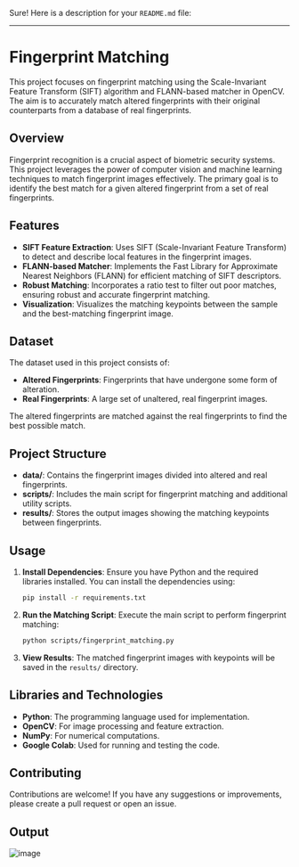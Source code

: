 Sure! Here is a description for your `README.md` file:

---

# Fingerprint Matching

This project focuses on fingerprint matching using the Scale-Invariant Feature Transform (SIFT) algorithm and FLANN-based matcher in OpenCV. The aim is to accurately match altered fingerprints with their original counterparts from a database of real fingerprints.

## Overview

Fingerprint recognition is a crucial aspect of biometric security systems. This project leverages the power of computer vision and machine learning techniques to match fingerprint images effectively. The primary goal is to identify the best match for a given altered fingerprint from a set of real fingerprints.

## Features

- **SIFT Feature Extraction**: Uses SIFT (Scale-Invariant Feature Transform) to detect and describe local features in the fingerprint images.
- **FLANN-based Matcher**: Implements the Fast Library for Approximate Nearest Neighbors (FLANN) for efficient matching of SIFT descriptors.
- **Robust Matching**: Incorporates a ratio test to filter out poor matches, ensuring robust and accurate fingerprint matching.
- **Visualization**: Visualizes the matching keypoints between the sample and the best-matching fingerprint image.

## Dataset

The dataset used in this project consists of:
- **Altered Fingerprints**: Fingerprints that have undergone some form of alteration.
- **Real Fingerprints**: A large set of unaltered, real fingerprint images.

The altered fingerprints are matched against the real fingerprints to find the best possible match.

## Project Structure

- **data/**: Contains the fingerprint images divided into altered and real fingerprints.
- **scripts/**: Includes the main script for fingerprint matching and additional utility scripts.
- **results/**: Stores the output images showing the matching keypoints between fingerprints.

## Usage

1. **Install Dependencies**: Ensure you have Python and the required libraries installed. You can install the dependencies using:
   ```bash
   pip install -r requirements.txt
   ```
2. **Run the Matching Script**: Execute the main script to perform fingerprint matching:
   ```bash
   python scripts/fingerprint_matching.py
   ```
3. **View Results**: The matched fingerprint images with keypoints will be saved in the `results/` directory.

## Libraries and Technologies

- **Python**: The programming language used for implementation.
- **OpenCV**: For image processing and feature extraction.
- **NumPy**: For numerical computations.
- **Google Colab**: Used for running and testing the code.

## Contributing

Contributions are welcome! If you have any suggestions or improvements, please create a pull request or open an issue.

## Output


![image](https://github.com/user-attachments/assets/d13b365b-24b1-4105-a44e-dc36692948a9)

